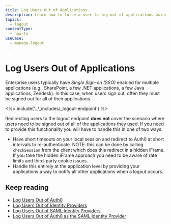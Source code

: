 ```yaml
---
title: Log Users Out of Applications
description: Learn how to force a user to log out of applications using the Auth0 logout endpoint. 
topics:
  - logout
contentType: 
  - how-to
useCase:
  - manage-logout
---
```


# Log Users Out of Applications

Enterprise users typically have <dfn data-key="single-sign-on">Single Sign-on (SSO)</dfn> enabled for multiple applications (e.g., SharePoint, a few .NET applications, a few Java applications, Zendesk). In this case, when users sign out, often they must be signed out for all of their applications.

<%= include('../_includes/_logout-endpoint') %>

Redirecting users to the logout endpoint **does not** cover the scenario where users need to be signed out of all of the applications they used. If you need to provide this functionality you will have to handle this in one of two ways:
*  Have short timeouts on your local session and redirect to Auth0 at short intervals to re-authenticate. NOTE: this can be done by calling `checkSession` from the client which does this redirect in a hidden iFrame.  If you take the hidden iFrame approach you need to be aware of rate limits and third-party cookie issues.
* Handle this entirely at the application level by providing your applications a way to notify all other applications when a logout occurs.

## Keep reading

* [Log Users Out of Auth0](/logout/guides/logout-auth0)
* [Log Users Out of Identity Providers](/logout/guides/logout-idps)
* [Log Users Out of SAML Identity Providers](/logout/guides/logout-saml-idps)
* [Log Users Out of Auth0 as the SAML Identity Provider](/protocols/saml/saml-configuration/logout)
